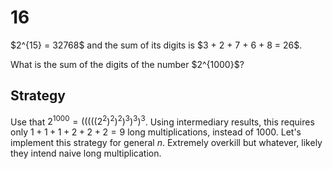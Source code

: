 # 16

<p>$2^{15} = 32768$ and the sum of its digits is $3 + 2 + 7 + 6 + 8 = 26$.</p>
<p>What is the sum of the digits of the number $2^{1000}$?</p>

## Strategy

Use that $2^{1000}=(((((2^2)^2)^2)^3)^3)^3$. Using intermediary results, this requires only $1+1+1+2+2+2=9$ long multiplications, instead of $1000$. Let's implement this strategy for general $n$. Extremely overkill but whatever, likely they intend naive long multiplication.

